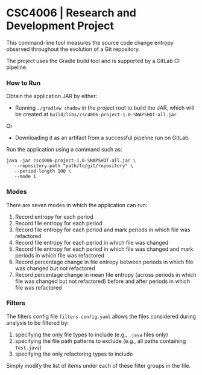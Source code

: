 # CSC4006 | Research and Development Project

This command-line tool measures the source code change entropy observed throughout the evolution of a Git repository.

The project uses the Gradle build tool and is supported by a GitLab CI pipeline.

### How to Run

Obtain the application JAR by either:

* Running `./gradlew shadow` in the project root to build the JAR, which will be created at `build/libs/csc4006-project-1.0-SNAPSHOT-all.jar`

Or

* Downloading it as an artifact from a successful pipeline run on GitLab

Run the application using a command such as:

```
java -jar csc4006-project-1.0-SNAPSHOT-all.jar \
   --repository-path "path/to/git/repository" \
   --period-length 100 \
   --mode 1
   ```

### Modes

There are seven modes in which the application can run:

1. Record entropy for each period
2. Record file entropy for each period
3. Record file entropy for each period and mark periods in which file was refactored
4. Record file entropy for each period in which file was changed
5. Record file entropy for each period in which file was changed and mark periods in which file was refactored
6. Record percentage change in file entropy between periods in which file was changed but not refactored
7. Record percentage change in mean file entropy (across periods in which file was changed but not refactored) before and after periods in which file was refactored

### Filters

The filters config file `filters-config.yaml` allows the files considered during analysis to be filtered by:

1. specifying the only file types to include (e.g., `.java` files only)
2. specifying the file path patterns to exclude (e.g., all paths containing `Test.java`)
3. specifying the only refactoring types to include

Simply modify the list of items under each of these filter groups in the file.
